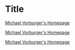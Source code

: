 # Title

[Michael Vorburger's Homepage](https://www.vorburger.ch)

[Michael Vorburger's Homepage](https://www.vorburger.ch/)

[Michael Vorburger's Homepage](http://www.vorburger.ch)

